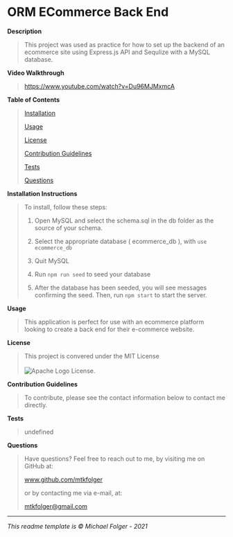 # ORM ECommerce Back End

**Description**
>This project was used as practice for how to set up the backend of an ecommerce site using Express.js API and Sequlize with a MySQL database.

**Video Walkthrough**
>https://www.youtube.com/watch?v=Du96MJMxmcA

**Table of Contents** 
>[Installation](#Installation)
>
>[Usage](#Usage)
>
>[License](#License)
>
>[Contribution Guidelines](#Contribution)
>
>[Tests](#Tests)
>
>[Questions](#Questions)

**Installation Instructions** <a name="Installation"></a>
>To install, follow these steps:
>
> 1. Open MySQL and select the schema.sql in the db folder as the source of your schema. 
> 
> 2. Select the appropriate database ( ecommerce_db ), with `use ecommerce_db`
> 
> 3. Quit MySQL
>
> 4. Run `npm run seed` to seed your database
>
> 5. After the database has been seeded, you will see messages confirming the seed. Then, run `npm start` to start the server. 

**Usage** <a name="Usage"></a>
>This application is perfect for use with an ecommerce platform looking to create a back end for their e-commerce website.

**License** <a name="License"></a>
>This project is convered under the MIT License <br><br>![Apache Logo](https://badgen.net/badge/Licencse/MIT/red?icon=github) License.


**Contribution Guidelines** <a name="Contribution"></a>
>To contribute, please see the contact information below to contact me directly. 

**Tests** <a name="Tests"></a>
>undefined

**Questions** <a name="Questions"></a>
>Have questions? Feel free to reach out to me, by visiting me on GitHub at:
>
>www.github.com/mtkfolger
>
>or by contacting me via e-mail, at:
>
>mtkfolger@gmail.com

---
*This readme template is © Michael Folger - 2021*
